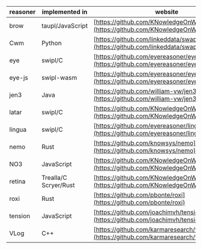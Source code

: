 | reasoner | implemented in | website |
| --------- | ---------- | ----------- |
| brow | taupl/JavaScript | [https://github.com/KNowledgeOnWebScale/brow](https://github.com/KNowledgeOnWebScale/brow) |
| Cwm | Python | [https://github.com/linkeddata/swap](https://github.com/linkeddata/swap) |
| eye | swipl/C | [https://github.com/eyereasoner/eye](https://github.com/eyereasoner/eye) |
| eye-js | swipl-wasm | [https://github.com/eyereasoner/eyebrow](https://github.com/eyereasoner/eyebrow) |
| jen3 | Java | [https://github.com/william-vw/jen3](https://github.com/william-vw/jen3) |
| latar | swipl/C | [https://github.com/KNowledgeOnWebScale/retina](https://github.com/KNowledgeOnWebScale/retina) |
| lingua | swipl/C | [https://github.com/eyereasoner/lingua](https://github.com/eyereasoner/lingua) |
| nemo | Rust | [https://github.com/knowsys/nemo](https://github.com/knowsys/nemo) |
| NO3 | JavaScript | [https://github.com/KNowledgeOnWebScale/NO3](https://github.com/KNowledgeOnWebScale/NO3) |
| retina | Trealla/C Scryer/Rust | [https://github.com/KNowledgeOnWebScale/retina](https://github.com/KNowledgeOnWebScale/retina) |
| roxi | Rust | [https://github.com/pbonte/roxi](https://github.com/pbonte/roxi) |
| tension | JavaScript | [https://github.com/joachimvh/tension.js](https://github.com/joachimvh/tension.js) |
| VLog | C++ | [https://github.com/karmaresearch/vlog](https://github.com/karmaresearch/vlog) |
